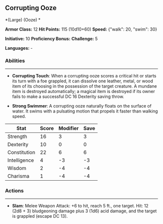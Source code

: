 ## Corrupting Ooze
*(Large) (Ooze) *

**Armor Class:** 12
**Hit Points:** 115 (10d10+60)
**Speed:** {"walk": 20, "swim": 30}

**Initiative:** 10
**Proficiency Bonus:**
**Challenge:** 5

**Languages:** -

### Abilities
 --- 
- **Corrupting Touch**: When a corrupting ooze scores a critical hit or starts its turn with a foe grappled, it can dissolve one leather, metal, or wood item of its choosing in the possession of the target creature. A mundane item is destroyed automatically; a magical item is destroyed if its owner fails to make a successful DC 16 Dexterity saving throw.

- **Strong Swimmer**: A corrupting ooze naturally floats on the surface of water. It swims with a pulsating motion that propels it faster than walking speed.



| Stat | Score | Modifier | Save |
| ---- | ---- | ---- | ---- |
| Strength | 16 | 3 | 3 |
| Dexterity | 10 | 0 | 0 |
| Constitution | 22 | 6 | 6 |
| Intelligence | 4 | -3 | -3 |
| Wisdom | 2 | -4 | -4 |
| Charisma | 1 | -4 | -4 |

### Actions
 --- 
- **Slam**: Melee Weapon Attack: +6 to hit, reach 5 ft., one target. Hit: 12 (2d8 + 3) bludgeoning damage plus 3 (1d6) acid damage, and the target is grappled (escape DC 13).

